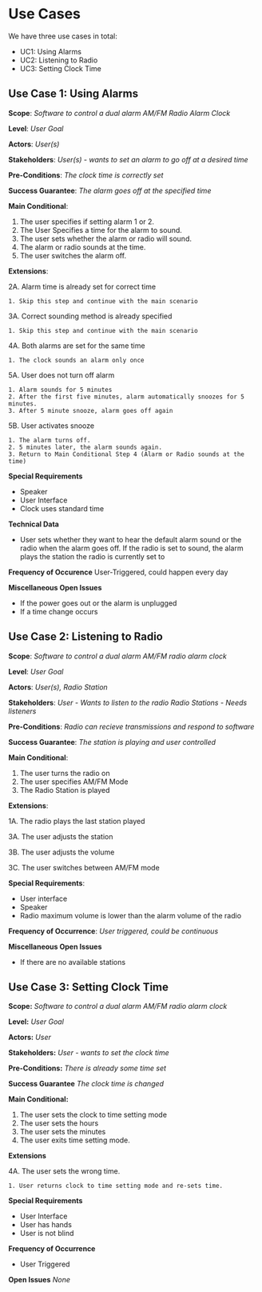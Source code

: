 # Use Cases

We have three use cases in total:
* UC1: Using Alarms
* UC2: Listening to Radio
* UC3: Setting Clock Time

## Use Case 1: Using Alarms
**Scope**:
  *Software to control a dual alarm AM/FM Radio Alarm Clock*
  
**Level**:
  *User Goal*

**Actors**:
  *User(s)*

**Stakeholders**:
  *User(s) - wants to set an alarm to go off at a desired time*

**Pre-Conditions**:
  *The clock time is correctly set*

**Success Guarantee**:
  *The alarm goes off at the specified time*

**Main Conditional**:
  1. The user specifies if setting alarm 1 or 2.
  2. The User Specifies a time for the alarm to sound.
  3. The user sets whether the alarm or radio will sound.
  4. The alarm or radio sounds at the time. 
  5. The user switches the alarm off.

**Extensions**:
 
  2A. Alarm time is already set for correct time
    
    1. Skip this step and continue with the main scenario 
   
  3A. Correct sounding method is already specified
    
    1. Skip this step and continue with the main scenario

  4A. Both alarms are set for the same time
  
    1. The clock sounds an alarm only once


  5A. User does not turn off alarm
    
    1. Alarm sounds for 5 minutes
    2. After the first five minutes, alarm automatically snoozes for 5 minutes. 
    3. After 5 minute snooze, alarm goes off again

  5B. User activates snooze
    

    1. The alarm turns off.
    2. 5 minutes later, the alarm sounds again. 
    3. Return to Main Conditional Step 4 (Alarm or Radio sounds at the time)

**Special Requirements**
  * Speaker
  * User Interface
  * Clock uses standard time

**Technical Data**
  * User sets whether they want to hear the default alarm sound or the radio when the alarm goes off. If the radio is set to sound, the alarm plays the station the radio is currently set to

**Frequency of Occurence** 
  User-Triggered, could happen every day

**Miscellaneous Open Issues**
  * If the power goes out or the alarm is unplugged
  * If a time change occurs


## Use Case 2: Listening to Radio
**Scope**:
  *Software to control a dual alarm AM/FM radio alarm clock*

**Level**:
  *User Goal*

**Actors**:
  *User(s), Radio Station*

**Stakeholders**:
  *User - Wants to listen to the radio*
  *Radio Stations - Needs listeners*

**Pre-Conditions**:
  *Radio can recieve transmissions and respond to software*

**Success Guarantee**:
  *The station is playing and user controlled*

**Main Conditional**:
  1. The user turns the radio on
  2. The user specifies AM/FM Mode
  3. The Radio Station is played

**Extensions**:

  1A. The radio plays the last station played

  3A. The user adjusts the station
  
  3B. The user adjusts the volume
  
  3C. The user switches between AM/FM mode



**Special Requirements**:
  * User interface
  * Speaker
  * Radio maximum volume is lower than the alarm volume of the radio

**Frequency of Occurrence**:
  *User triggered, could be continuous*

**Miscellaneous Open Issues**
  * If there are no available stations
  
  
## Use Case 3: Setting Clock Time
**Scope:**
*Software to control a dual alarm AM/FM radio alarm clock*

**Level:**
*User Goal*

**Actors:**
*User*

**Stakeholders:**
*User - wants to set the clock time*

**Pre-Conditions:**
*There is already some time set*

**Success Guarantee**
*The clock time is changed*

**Main Conditional:**
 1. The user sets the clock to time setting mode
 2. The user sets the hours
 3. The user sets the minutes
 4. The user exits time setting mode. 
 
 **Extensions** 
  
  4A. The user sets the wrong time.
  
    1. User returns clock to time setting mode and re-sets time.  
 
 **Special Requirements**
  * User Interface
  * User has hands
  * User is not blind
  
**Frequency of Occurrence**
 * User Triggered

**Open Issues**
*None*
  



